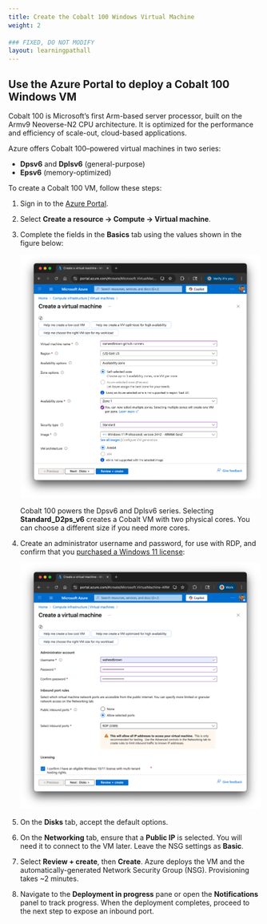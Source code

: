 ```yaml
---
title: Create the Cobalt 100 Windows Virtual Machine
weight: 2

### FIXED, DO NOT MODIFY
layout: learningpathall
---
```


## Use the Azure Portal to deploy a Cobalt 100 Windows VM

Cobalt 100 is Microsoft’s first Arm-based server processor, built on the Armv9 Neoverse-N2 CPU architecture. It is optimized for the performance and efficiency of scale-out, cloud-based applications.

Azure offers Cobalt 100–powered virtual machines in two series:

- **Dpsv6** and **Dplsv6** (general-purpose)
- **Epsv6** (memory-optimized)


To create a Cobalt 100 VM, follow these steps:

1. Sign in to the [Azure Portal](https://portal.azure.com/).
2. Select **Create a resource → Compute → Virtual machine**.
3. Complete the fields in the **Basics** tab using the values shown in the figure below:

   ![Azure Portal – Basics tab for the VM wizard#center](images/create-cobalt-vm.png "Configuring the Basics tab")
   
   Cobalt 100 powers the Dpsv6 and Dplsv6 series. Selecting **Standard_D2ps_v6** creates a Cobalt VM with two physical cores. 
   You can choose a different size if you need more cores.
4. Create an administrator username and password, for use with RDP, and confirm that you [purchased a Windows 11 license](https://support.microsoft.com/en-us/windows/activate-windows-c39005d4-95ee-b91e-b399-2820fda32227):

   ![Administrator Account#center](images/create-admin.png)

5. On the **Disks** tab, accept the default options.
6. On the **Networking** tab, ensure that a **Public IP** is selected. You will need it to connect to the VM later. Leave the NSG settings as **Basic**. 

7. Select **Review + create**, then **Create**. Azure deploys the VM and the automatically-generated Network Security Group (NSG). Provisioning takes ~2 minutes.

8. Navigate to the **Deployment in progress** pane or open the **Notifications** panel to track progress. When the deployment completes, proceed to the next step to expose an inbound port.